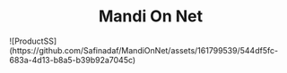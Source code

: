 <h1 align="center">Mandi On Net</h1>
![ProductSS](https://github.com/Safinadaf/MandiOnNet/assets/161799539/544df5fc-683a-4d13-b8a5-b39b92a7045c)
